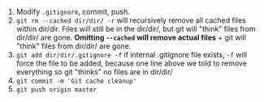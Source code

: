 1. Modify `.gitignore`, commit, push.
2. `git rm --cached dir/dir/ -r` will recursively remove all cached files within dir/dir. Files will still be in the dir/dir/, but git will "think" files from dir/dir/ are gone. **Omitting `--cached` will remove actual files** + git will "think" files from dir/dir/ are gone.
3. `git add dir/dir/.gitignore -f` if internal .gitignore file exists, `-f` will force the file to be added, because one line above we told to remove everything so git "thinks" no files are in dir/dir/
4. `git commit -m 'Git cache cleanup'`
5. `git push origin master`
